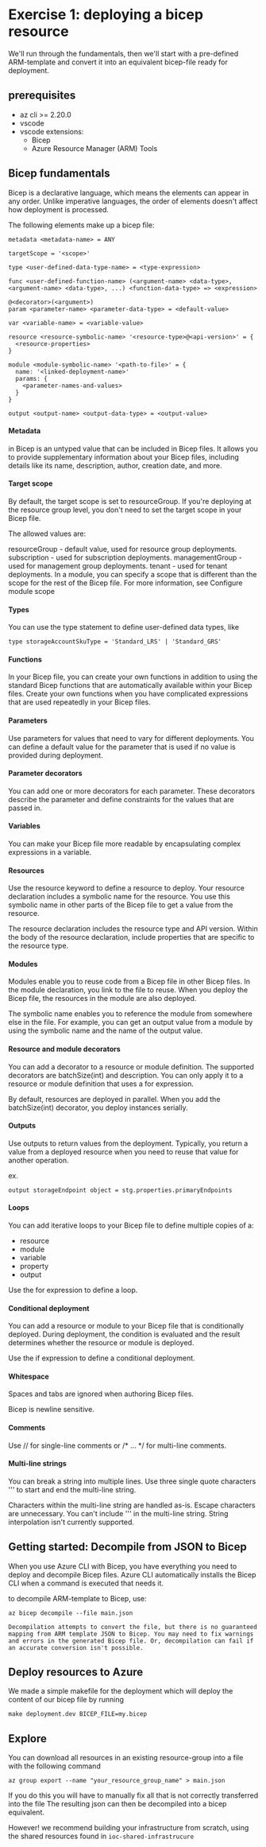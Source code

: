 # Exercise 1: deploying a bicep resource

We'll run through the fundamentals, then we'll start with a pre-defined ARM-template and convert it into an equivalent bicep-file ready for deployment.

## prerequisites
* az cli >= 2.20.0
* vscode
* vscode extensions:
    * Bicep
    * Azure Resource Manager (ARM) Tools

## Bicep fundamentals
Bicep is a declarative language, which means the elements can appear in any order. Unlike imperative languages, the order of elements doesn't affect how deployment is processed.

The following elements make up a bicep file:

```
metadata <metadata-name> = ANY

targetScope = '<scope>'

type <user-defined-data-type-name> = <type-expression>

func <user-defined-function-name> (<argument-name> <data-type>, <argument-name> <data-type>, ...) <function-data-type> => <expression>

@<decorator>(<argument>)
param <parameter-name> <parameter-data-type> = <default-value>

var <variable-name> = <variable-value>

resource <resource-symbolic-name> '<resource-type>@<api-version>' = {
  <resource-properties>
}

module <module-symbolic-name> '<path-to-file>' = {
  name: '<linked-deployment-name>'
  params: {
    <parameter-names-and-values>
  }
}

output <output-name> <output-data-type> = <output-value>
```

#### Metadata
 in Bicep is an untyped value that can be included in Bicep files. It allows you to provide supplementary information about your Bicep files, including details like its name, description, author, creation date, and more.

#### Target scope
By default, the target scope is set to resourceGroup. If you're deploying at the resource group level, you don't need to set the target scope in your Bicep file.

The allowed values are:

resourceGroup - default value, used for resource group deployments.
subscription - used for subscription deployments.
managementGroup - used for management group deployments.
tenant - used for tenant deployments.
In a module, you can specify a scope that is different than the scope for the rest of the Bicep file. For more information, see Configure module scope

#### Types
You can use the type statement to define user-defined data types, like

`type storageAccountSkuType = 'Standard_LRS' | 'Standard_GRS'`

#### Functions
In your Bicep file, you can create your own functions in addition to using the standard Bicep functions that are automatically available within your Bicep files. Create your own functions when you have complicated expressions that are used repeatedly in your Bicep files.

#### Parameters
Use parameters for values that need to vary for different deployments. You can define a default value for the parameter that is used if no value is provided during deployment.

#### Parameter decorators
You can add one or more decorators for each parameter. These decorators describe the parameter and define constraints for the values that are passed in.

#### Variables
You can make your Bicep file more readable by encapsulating complex expressions in a variable.

#### Resources
Use the resource keyword to define a resource to deploy. Your resource declaration includes a symbolic name for the resource. You use this symbolic name in other parts of the Bicep file to get a value from the resource.

The resource declaration includes the resource type and API version. Within the body of the resource declaration, include properties that are specific to the resource type.

#### Modules
Modules enable you to reuse code from a Bicep file in other Bicep files. In the module declaration, you link to the file to reuse. When you deploy the Bicep file, the resources in the module are also deployed.

The symbolic name enables you to reference the module from somewhere else in the file. For example, you can get an output value from a module by using the symbolic name and the name of the output value.

#### Resource and module decorators
You can add a decorator to a resource or module definition. The supported decorators are batchSize(int) and description. You can only apply it to a resource or module definition that uses a for expression.

By default, resources are deployed in parallel. When you add the batchSize(int) decorator, you deploy instances serially.

#### Outputs
Use outputs to return values from the deployment. Typically, you return a value from a deployed resource when you need to reuse that value for another operation.

ex.

`output storageEndpoint object = stg.properties.primaryEndpoints`

#### Loops
You can add iterative loops to your Bicep file to define multiple copies of a:

* resource
* module
* variable
* property
* output

Use the for expression to define a loop.

#### Conditional deployment
You can add a resource or module to your Bicep file that is conditionally deployed. During deployment, the condition is evaluated and the result determines whether the resource or module is deployed.

Use the if expression to define a conditional deployment.

#### Whitespace
Spaces and tabs are ignored when authoring Bicep files.

Bicep is newline sensitive.

#### Comments
Use // for single-line comments or /* ... */ for multi-line comments.

#### Multi-line strings
You can break a string into multiple lines. Use three single quote characters ''' to start and end the multi-line string.

Characters within the multi-line string are handled as-is. Escape characters are unnecessary. You can't include ''' in the multi-line string. String interpolation isn't currently supported.

## Getting started: Decompile from JSON to Bicep
When you use Azure CLI with Bicep, you have everything you need to deploy and decompile Bicep files. Azure CLI automatically installs the Bicep CLI when a command is executed that needs it.

to decompile ARM-template to Bicep, use:

`az bicep decompile --file main.json`

```
Decompilation attempts to convert the file, but there is no guaranteed mapping from ARM template JSON to Bicep. You may need to fix warnings and errors in the generated Bicep file. Or, decompilation can fail if an accurate conversion isn't possible.
```

## Deploy resources to Azure
We made a simple makefile for the deployment which will deploy the content of our bicep file by running

`make deployment.dev BICEP_FILE=my.bicep`

## Explore
You can download all resources in an existing resource-group into a file with the following command

`az group export --name "your_resource_group_name" > main.json`

If you do this you will have to manually fix all that is not correctly transferred into the file
The resulting json can then be decompiled into a bicep equivalent.

However! we recommend building your infrastructure from scratch, using the shared resources found in `ioc-shared-infrastrucure`
